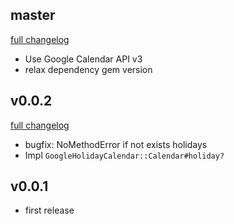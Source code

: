 ## master
[full changelog](http://github.com/sue445/google_holiday_calendar/compare/v0.0.2...master)

* Use Google Calendar API v3
* relax dependency gem version

## v0.0.2
[full changelog](http://github.com/sue445/google_holiday_calendar/compare/v0.0.1...v0.0.2)

* bugfix: NoMethodError if not exists holidays
* Impl `GoogleHolidayCalendar::Calendar#holiday?`

## v0.0.1
* first release
